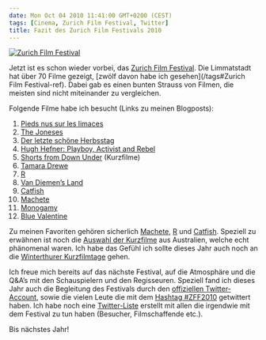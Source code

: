 ```yaml
---
date: Mon Oct 04 2010 11:41:00 GMT+0200 (CEST)
tags: [Cinema, Zurich Film Festival, Twitter]
title: Fazit des Zurich Film Festivals 2010
---
```



[![Zurich Film Festival](http://media.tumblr.com/tumblr_l9oojkOByQ1qa2z4q.jpg "Zurich Film Festival")](http://www.zurichfilmfestival.org/de/programm-2010/alle-filme-a-bis-z/)

Jetzt ist es schon wieder vorbei, das [Zurich Film Festival](http://www.zurichfilmfestival.org).
Die Limmatstadt hat über 70 Filme gezeigt, [zwölf davon habe ich gesehen](/tags#Zurich Film Festival-ref).
Dabei gab es einen bunten Strauss von Filmen, die meisten sind nicht miteinander zu vergleichen.

Folgende Filme habe ich besucht (Links zu meinen Blogposts):

1.  [Pieds nus sur les limaces](/posts/2010/09/pieds-nus-sur-les-limaces)
2.  [The Joneses](/posts/2010/09/the-joneses)
3.  [Der letzte schöne Herbsstag](/posts/2010/09/der-letzte-schoene-herbsttag)
4.  [Hugh Hefner: Playboy, Activist and Rebel](/posts/2010/09/hugh-hefner-playboy-activist-and-rebel)
5.  [Shorts from Down Under](/posts/2010/09/shorts-from-down-under) (Kurzfilme)
6.  [Tamara Drewe](/posts/2010/09/tamara-drewe)
7.  [R](/posts/2010/09/r)
8.  [Van Diemen’s Land](/posts/2010/09/van-diemens-land)
9.  [Catfish](/posts/2010/10/catfish)
10. [Machete](/posts/2010/10/machete)
11. [Monogamy](/posts/2010/10/monogamy)
12. [Blue Valentine](/posts/2010/10/blue-valentine)

Zu meinen Favoriten gehören sicherlich
[Machete](http://www.readmore.ch/post/1228326248/zff-2010-machete),
[R](http://www.readmore.ch/post/1209180613/zff2010-r) und
[Catfish](http://www.readmore.ch/post/1228233517/zff-2010-catfish).
Speziell zu erwähnen ist noch die [Auswahl der Kurzfilme](http://www.readmore.ch/post/1199353050/zff-2010-shorts-from-down-under) aus Australien, welche echt phänomenal waren. Ich habe das Gefühl ich sollte dieses Jahr auch noch an die [Winterthurer Kurzfilmtage](http://www.kurzfilmtage.ch/) gehen.

Ich freue mich bereits auf das nächste Festival, auf die Atmosphäre und die Q&A’s mit den Schauspielern und den Regisseuren.
Speziell fand ich dieses Jahr auch die Begleitung des Festivals durch den [offiziellen Twitter-Account](http://twitter.com/zurichfilmfest), sowie die vielen
Leute die mit dem [Hashtag \#ZFF2010](http://search.twitter.com/search?q=%23zff2010) getwittert haben. 
Ich habe noch eine [Twitter-Liste](http://twitter.com/odi/zurichfilmfestival2010) erstellt mit allen die irgendwie mit dem Festival zu tun haben (Besucher,
Filmschaffende etc.).

Bis nächstes Jahr!

